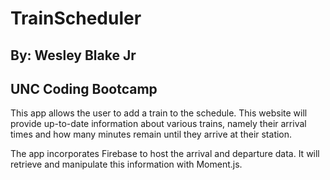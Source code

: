 # TrainScheduler
## By: Wesley Blake Jr
## UNC Coding Bootcamp

This app allows the user to add a train to the schedule. This website will provide up-to-date information about various trains, namely their arrival times and how many minutes remain until they arrive at their station.

The app incorporates Firebase to host the arrival and departure data. It will retrieve 
and manipulate this information with Moment.js.

